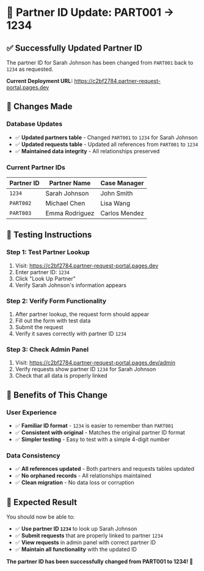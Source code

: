 # 🔄 Partner ID Update: PART001 → 1234

## ✅ **Successfully Updated Partner ID**

The partner ID for Sarah Johnson has been changed from `PART001` back to `1234` as requested.

**Current Deployment URL:** https://c2bf2784.partner-request-portal.pages.dev

## 🔧 **Changes Made**

### **Database Updates**
- ✅ **Updated partners table** - Changed `PART001` to `1234` for Sarah Johnson
- ✅ **Updated requests table** - Updated all references from `PART001` to `1234`
- ✅ **Maintained data integrity** - All relationships preserved

### **Current Partner IDs**
| Partner ID | Partner Name | Case Manager |
|------------|--------------|--------------|
| `1234` | Sarah Johnson | John Smith |
| `PART002` | Michael Chen | Lisa Wang |
| `PART003` | Emma Rodriguez | Carlos Mendez |

## 🧪 **Testing Instructions**

### **Step 1: Test Partner Lookup**
1. Visit: https://c2bf2784.partner-request-portal.pages.dev
2. Enter partner ID: `1234`
3. Click "Look Up Partner"
4. Verify Sarah Johnson's information appears

### **Step 2: Verify Form Functionality**
1. After partner lookup, the request form should appear
2. Fill out the form with test data
3. Submit the request
4. Verify it saves correctly with partner ID `1234`

### **Step 3: Check Admin Panel**
1. Visit: https://c2bf2784.partner-request-portal.pages.dev/admin
2. Verify requests show partner ID `1234` for Sarah Johnson
3. Check that all data is properly linked

## 🎯 **Benefits of This Change**

### **User Experience**
- ✅ **Familiar ID format** - `1234` is easier to remember than `PART001`
- ✅ **Consistent with original** - Matches the original partner ID format
- ✅ **Simpler testing** - Easy to test with a simple 4-digit number

### **Data Consistency**
- ✅ **All references updated** - Both partners and requests tables updated
- ✅ **No orphaned records** - All relationships maintained
- ✅ **Clean migration** - No data loss or corruption

## 🎉 **Expected Result**

You should now be able to:
- ✅ **Use partner ID `1234`** to look up Sarah Johnson
- ✅ **Submit requests** that are properly linked to partner `1234`
- ✅ **View requests** in admin panel with correct partner ID
- ✅ **Maintain all functionality** with the updated ID

**The partner ID has been successfully changed from PART001 to 1234! 🔄**

